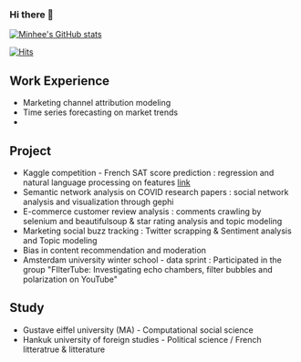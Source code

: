 ### Hi there 👋

<!--
**hoy209/hoy209** is a ✨ _special_ ✨ repository because its `README.md` (this file) appears on your GitHub profile.

Here are some ideas to get you started:

- 🔭 I’m currently working on ...
- 🌱 I’m currently learning ...
- 👯 I’m looking to collaborate on ...
- 🤔 I’m looking for help with ...
- 💬 Ask me about ...
- 📫 How to reach me: ...
- 😄 Pronouns: ...
- ⚡ Fun fact: ...
-->

<!-- github stats -->
[![Minhee's GitHub stats](https://github-readme-stats.vercel.app/api?username=Minhee&hide=contribs&show_icons=true&theme=dracula)](https://github.com/hoy209/github-readme-stats)

<!-- github number of visits -->
[![Hits](https://hits.seeyoufarm.com/api/count/incr/badge.svg?url=https%3A%2F%2Fgithub.com%2Fgjbae1212%2Fhit-counter&count_bg=%235772EF&title_bg=%23534C4C&icon=&icon_color=%23F5F5F5&title=hits&edge_flat=true)](https://hits.seeyoufarm.com)

## Work Experience
* Marketing channel attribution modeling
* Time series forecasting on market trends
* 

## Project
* Kaggle competition - French SAT score prediction : regression and natural language processing on features [link](https://www.kaggle.com/c/dsia-spring2021)
* Semantic network analysis on COVID research papers : social network analysis and visualization through gephi
* E-commerce customer review analysis : comments crawling by selenium and beautifulsoup & star rating analysis and topic modeling
* Marketing social buzz tracking : Twitter scrapping & Sentiment analysis and Topic modeling
* Bias in content recommendation and moderation
* Amsterdam university winter school - data sprint : Participated in the group "FIlterTube: Investigating echo chambers, filter bubbles and polarization on YouTube"

## Study
* Gustave eiffel university (MA) - Computational social science
* Hankuk university of foreign studies - Political science / French litteratrue & litterature
